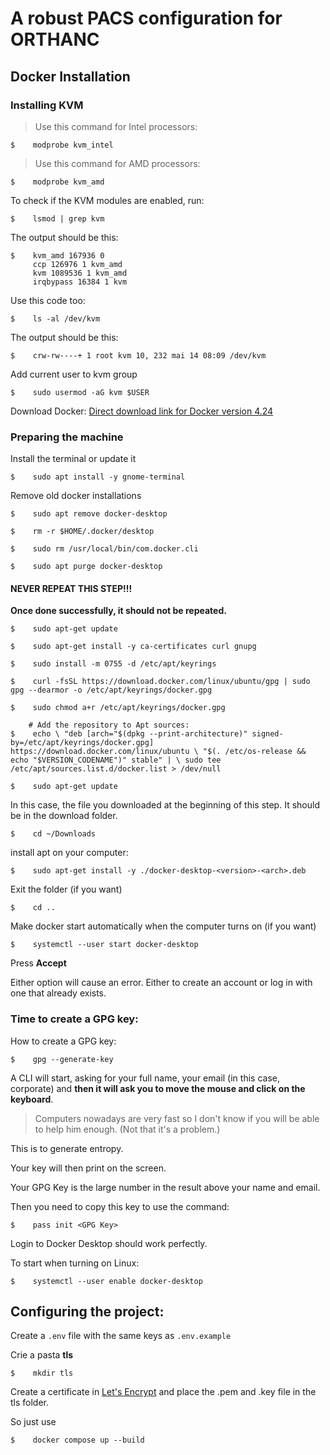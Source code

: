 # A robust PACS configuration for ORTHANC

## Docker Installation

### Installing KVM

> Use this command for Intel processors:
```shell
$    modprobe kvm_intel
```
> Use this command for AMD processors:
```shell
$    modprobe kvm_amd
```

To check if the KVM modules are enabled, run:
```shell
$    lsmod | grep kvm
```

The output should be this:
```shell
$    kvm_amd 167936 0
     ccp 126976 1 kvm_amd
     kvm 1089536 1 kvm_amd
     irqbypass 16384 1 kvm
```

Use this code too:
```shell
$    ls -al /dev/kvm
```

The output should be this:
```shell
$    crw-rw----+ 1 root kvm 10, 232 mai 14 08:09 /dev/kvm
```

Add current user to kvm group
```shell
$    sudo usermod -aG kvm $USER
```

Download Docker:
[Direct download link for Docker version 4.24](https://desktop.docker.com/linux/main/amd64/docker-desktop-4.24.0-amd64.deb?utm_source=docker&utm_medium=webreferral&utm_campaign=docs-driven-download-linux-amd64&gl=1*1nbuhdq*_ga*MTU5MDg5Mjg5My4xNjk2NjEyNjE5*_ga_XJWPQMJYHQ*MTY5NjYxNzEwNC4yLjEuMTY5NjYxNzc5Ni42MC4wLjA)

### Preparing the machine
Install the terminal or update it
```shell
$    sudo apt install -y gnome-terminal
```

Remove old docker installations
```shell
$    sudo apt remove docker-desktop

$    rm -r $HOME/.docker/desktop

$    sudo rm /usr/local/bin/com.docker.cli

$    sudo apt purge docker-desktop
```

#### NEVER REPEAT THIS STEP!!!
**Once done successfully, it should not be repeated.**
```shell
$    sudo apt-get update

$    sudo apt-get install -y ca-certificates curl gnupg

$    sudo install -m 0755 -d /etc/apt/keyrings

$    curl -fsSL https://download.docker.com/linux/ubuntu/gpg | sudo gpg --dearmor -o /etc/apt/keyrings/docker.gpg

$    sudo chmod a+r /etc/apt/keyrings/docker.gpg

    # Add the repository to Apt sources:
$    echo \ "deb [arch="$(dpkg --print-architecture)" signed-by=/etc/apt/keyrings/docker.gpg] https://download.docker.com/linux/ubuntu \ "$(. /etc/os-release && echo "$VERSION_CODENAME")" stable" | \ sudo tee /etc/apt/sources.list.d/docker.list > /dev/null

$    sudo apt-get update
```

In this case, the file you downloaded at the beginning of this step.
It should be in the download folder.

```shell
$    cd ~/Downloads
```

install apt on your computer:
```shell
$    sudo apt-get install -y ./docker-desktop-<version>-<arch>.deb
```

Exit the folder (if you want)
```shell
$    cd ..
```

Make docker start automatically when the computer turns on (if you want)
```shell
$    systemctl --user start docker-desktop
```

Press **Accept**

Either option will cause an error.
Either to create an account or log in with one that already exists.

### Time to create a GPG key:

How to create a GPG key:

```shell
$    gpg --generate-key
```

A CLI will start, asking for your full name, your email (in this case, corporate) and **then it will ask you to move the mouse and click on the keyboard**.

> Computers nowadays are very fast so I don't know if you will be able to help him enough. (Not that it's a problem.)

This is to generate entropy.

Your key will then print on the screen.

Your GPG Key is the large number in the result above your name and email.

Then you need to copy this key to use the command:

```shell
$    pass init <GPG Key>
```

Login to Docker Desktop should work perfectly.

To start when turning on Linux:
```shell
$    systemctl --user enable docker-desktop
```

## Configuring the project:

Create a `.env` file with the same keys as `.env.example`

Crie a pasta **tls**
```shell
$    mkdir tls
```

Create a certificate in [Let's Encrypt](https://letsencrypt.org/) and place the .pem and .key file in the tls folder.

So just use 

```shell
$    docker compose up --build
```